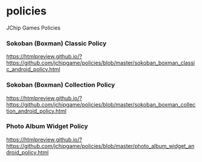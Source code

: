 # policies
JChip Games Policies


### Sokoban (Boxman) Classic Policy
https://htmlpreview.github.io/?https://github.com/jchipgame/policies/blob/master/sokoban_boxman_classic_android_policy.html


### Sokoban (Boxman) Collection Policy
https://htmlpreview.github.io/?https://github.com/jchipgame/policies/blob/master/sokoban_boxman_collection_android_policy.html


### Photo Album Widget Policy
https://htmlpreview.github.io/?https://github.com/jchipgame/policies/blob/master/photo_album_widget_android_policy.html

